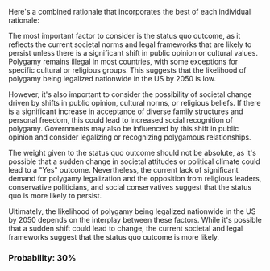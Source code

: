 Here's a combined rationale that incorporates the best of each individual rationale:

The most important factor to consider is the status quo outcome, as it reflects the current societal norms and legal frameworks that are likely to persist unless there is a significant shift in public opinion or cultural values. Polygamy remains illegal in most countries, with some exceptions for specific cultural or religious groups. This suggests that the likelihood of polygamy being legalized nationwide in the US by 2050 is low.

However, it's also important to consider the possibility of societal change driven by shifts in public opinion, cultural norms, or religious beliefs. If there is a significant increase in acceptance of diverse family structures and personal freedom, this could lead to increased social recognition of polygamy. Governments may also be influenced by this shift in public opinion and consider legalizing or recognizing polygamous relationships.

The weight given to the status quo outcome should not be absolute, as it's possible that a sudden change in societal attitudes or political climate could lead to a "Yes" outcome. Nevertheless, the current lack of significant demand for polygamy legalization and the opposition from religious leaders, conservative politicians, and social conservatives suggest that the status quo is more likely to persist.

Ultimately, the likelihood of polygamy being legalized nationwide in the US by 2050 depends on the interplay between these factors. While it's possible that a sudden shift could lead to change, the current societal and legal frameworks suggest that the status quo outcome is more likely.

### Probability: 30%